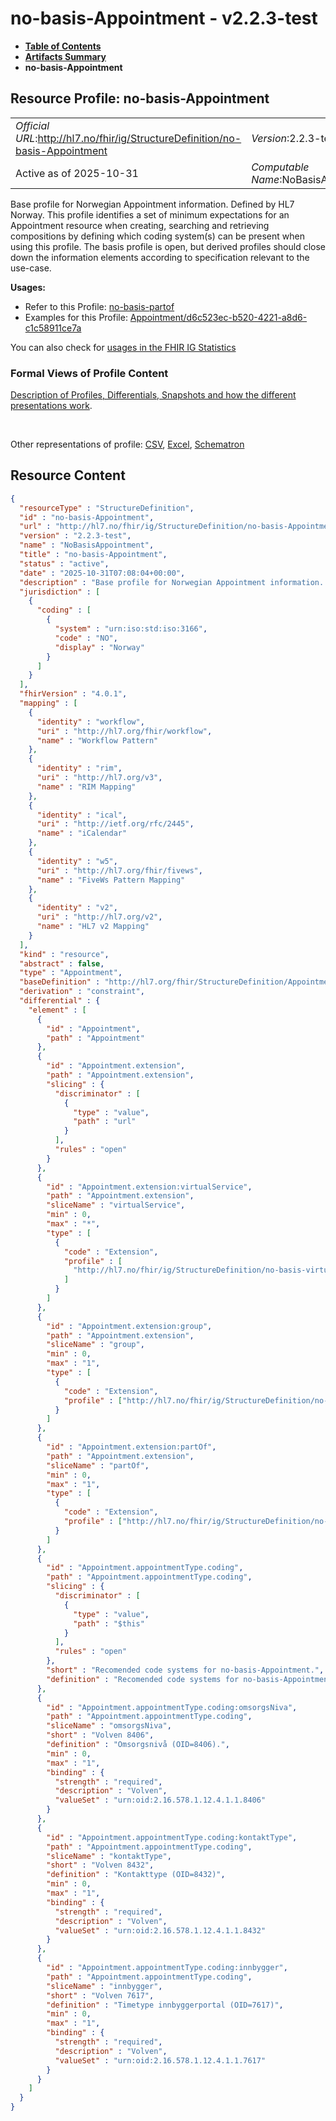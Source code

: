 # no-basis-Appointment - v2.2.3-test

* [**Table of Contents**](toc.md)
* [**Artifacts Summary**](artifacts.md)
* **no-basis-Appointment**

## Resource Profile: no-basis-Appointment 

| | |
| :--- | :--- |
| *Official URL*:http://hl7.no/fhir/ig/StructureDefinition/no-basis-Appointment | *Version*:2.2.3-test |
| Active as of 2025-10-31 | *Computable Name*:NoBasisAppointment |

 
Base profile for Norwegian Appointment information. Defined by HL7 Norway. This profile identifies a set of minimum expectations for an Appointment resource when creating, searching and retrieving compositions by defining which coding system(s) can be present when using this profile. The basis profile is open, but derived profiles should close down the information elements according to specification relevant to the use-case. 

**Usages:**

* Refer to this Profile: [no-basis-partof](StructureDefinition-no-basis-partof.md)
* Examples for this Profile: [Appointment/d6c523ec-b520-4221-a8d6-c1c58911ce7a](Appointment-d6c523ec-b520-4221-a8d6-c1c58911ce7a.md)

You can also check for [usages in the FHIR IG Statistics](https://packages2.fhir.org/xig/hl7.fhir.no.basis|current/StructureDefinition/no-basis-Appointment)

### Formal Views of Profile Content

 [Description of Profiles, Differentials, Snapshots and how the different presentations work](http://build.fhir.org/ig/FHIR/ig-guidance/readingIgs.html#structure-definitions). 

 

Other representations of profile: [CSV](StructureDefinition-no-basis-Appointment.csv), [Excel](StructureDefinition-no-basis-Appointment.xlsx), [Schematron](StructureDefinition-no-basis-Appointment.sch) 



## Resource Content

```json
{
  "resourceType" : "StructureDefinition",
  "id" : "no-basis-Appointment",
  "url" : "http://hl7.no/fhir/ig/StructureDefinition/no-basis-Appointment",
  "version" : "2.2.3-test",
  "name" : "NoBasisAppointment",
  "title" : "no-basis-Appointment",
  "status" : "active",
  "date" : "2025-10-31T07:08:04+00:00",
  "description" : "Base profile for Norwegian Appointment information. Defined by HL7 Norway. This profile identifies a set of minimum expectations for an Appointment resource when creating, searching and retrieving compositions by defining which coding system(s) can be present when using this profile. The basis profile is open, but derived profiles should close down the information elements according to specification relevant to the use-case.",
  "jurisdiction" : [
    {
      "coding" : [
        {
          "system" : "urn:iso:std:iso:3166",
          "code" : "NO",
          "display" : "Norway"
        }
      ]
    }
  ],
  "fhirVersion" : "4.0.1",
  "mapping" : [
    {
      "identity" : "workflow",
      "uri" : "http://hl7.org/fhir/workflow",
      "name" : "Workflow Pattern"
    },
    {
      "identity" : "rim",
      "uri" : "http://hl7.org/v3",
      "name" : "RIM Mapping"
    },
    {
      "identity" : "ical",
      "uri" : "http://ietf.org/rfc/2445",
      "name" : "iCalendar"
    },
    {
      "identity" : "w5",
      "uri" : "http://hl7.org/fhir/fivews",
      "name" : "FiveWs Pattern Mapping"
    },
    {
      "identity" : "v2",
      "uri" : "http://hl7.org/v2",
      "name" : "HL7 v2 Mapping"
    }
  ],
  "kind" : "resource",
  "abstract" : false,
  "type" : "Appointment",
  "baseDefinition" : "http://hl7.org/fhir/StructureDefinition/Appointment",
  "derivation" : "constraint",
  "differential" : {
    "element" : [
      {
        "id" : "Appointment",
        "path" : "Appointment"
      },
      {
        "id" : "Appointment.extension",
        "path" : "Appointment.extension",
        "slicing" : {
          "discriminator" : [
            {
              "type" : "value",
              "path" : "url"
            }
          ],
          "rules" : "open"
        }
      },
      {
        "id" : "Appointment.extension:virtualService",
        "path" : "Appointment.extension",
        "sliceName" : "virtualService",
        "min" : 0,
        "max" : "*",
        "type" : [
          {
            "code" : "Extension",
            "profile" : [
              "http://hl7.no/fhir/ig/StructureDefinition/no-basis-virtual-service"
            ]
          }
        ]
      },
      {
        "id" : "Appointment.extension:group",
        "path" : "Appointment.extension",
        "sliceName" : "group",
        "min" : 0,
        "max" : "1",
        "type" : [
          {
            "code" : "Extension",
            "profile" : ["http://hl7.no/fhir/ig/StructureDefinition/no-basis-group"]
          }
        ]
      },
      {
        "id" : "Appointment.extension:partOf",
        "path" : "Appointment.extension",
        "sliceName" : "partOf",
        "min" : 0,
        "max" : "1",
        "type" : [
          {
            "code" : "Extension",
            "profile" : ["http://hl7.no/fhir/ig/StructureDefinition/no-basis-partof"]
          }
        ]
      },
      {
        "id" : "Appointment.appointmentType.coding",
        "path" : "Appointment.appointmentType.coding",
        "slicing" : {
          "discriminator" : [
            {
              "type" : "value",
              "path" : "$this"
            }
          ],
          "rules" : "open"
        },
        "short" : "Recomended code systems for no-basis-Appointment.",
        "definition" : "Recomended code systems for no-basis-Appointment. The recomended code systems might not be suficient for defining appointment type and in an implemented profile - some other coding might be needed."
      },
      {
        "id" : "Appointment.appointmentType.coding:omsorgsNiva",
        "path" : "Appointment.appointmentType.coding",
        "sliceName" : "omsorgsNiva",
        "short" : "Volven 8406",
        "definition" : "Omsorgsnivå (OID=8406).",
        "min" : 0,
        "max" : "1",
        "binding" : {
          "strength" : "required",
          "description" : "Volven",
          "valueSet" : "urn:oid:2.16.578.1.12.4.1.1.8406"
        }
      },
      {
        "id" : "Appointment.appointmentType.coding:kontaktType",
        "path" : "Appointment.appointmentType.coding",
        "sliceName" : "kontaktType",
        "short" : "Volven 8432",
        "definition" : "Kontakttype (OID=8432)",
        "min" : 0,
        "max" : "1",
        "binding" : {
          "strength" : "required",
          "description" : "Volven",
          "valueSet" : "urn:oid:2.16.578.1.12.4.1.1.8432"
        }
      },
      {
        "id" : "Appointment.appointmentType.coding:innbygger",
        "path" : "Appointment.appointmentType.coding",
        "sliceName" : "innbygger",
        "short" : "Volven 7617",
        "definition" : "Timetype innbyggerportal (OID=7617)",
        "min" : 0,
        "max" : "1",
        "binding" : {
          "strength" : "required",
          "description" : "Volven",
          "valueSet" : "urn:oid:2.16.578.1.12.4.1.1.7617"
        }
      }
    ]
  }
}

```
